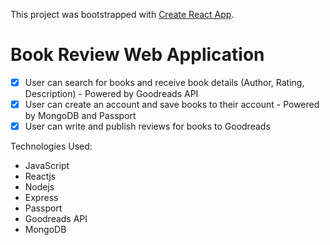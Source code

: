 This project was bootstrapped with [Create React App](https://github.com/facebook/create-react-app).

# Book Review Web Application
- [X] User can search for books and receive book details (Author, Rating, Description) - Powered by Goodreads API
- [X] User can create an account and save books to their account - Powered by MongoDB and Passport
- [X] User can write and publish reviews for books to Goodreads

Technologies Used:
* JavaScript
* Reactjs
* Nodejs
* Express
* Passport
* Goodreads API
* MongoDB
